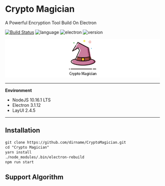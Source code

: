 # Crypto Magician
A Powerful Encryption Tool Build On Electron

[![Build Status](https://travis-ci.org/dirname/CryptoMagician.svg?branch=master)](https://travis-ci.org/dirname/CryptoMagician)
![language](https://img.shields.io/badge/language-NodeJS-green.svg)
![electron](https://img.shields.io/badge/Electron-3.1.12-blue.svg)
![version](https://img.shields.io/badge/Verison-1.0.0-critical.svg)

<div align="center">
  <img src="background.png">
</div>

---
__Environment__
+ NodeJS 10.16.1 LTS
+ Electron 3.1.12
+ LayUI 2.4.5
---

## Installation

``` shell script
git clone https://github.com/dirname/CryptoMagician.git
cd "Crypto Magician"
yarn install
./node_modules/.bin/electron-rebuild
npm run start
```

## Support Algorithm
